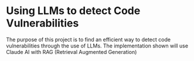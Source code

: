 # Using LLMs to detect Code Vulnerabilities

The purpose of this project is to find an efficient way to detect code vulnerabilities through the use of LLMs. The implementation shown will use Claude AI with RAG (Retrieval Augmented Generation)
